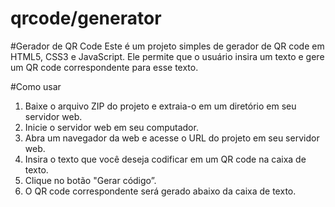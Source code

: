 # qrcode/generator

#Gerador de QR Code
Este é um projeto simples de gerador de QR code em HTML5, CSS3 e JavaScript. Ele permite que o usuário insira um texto e gere um QR code correspondente para esse texto.


#Como usar

1. Baixe o arquivo ZIP do projeto e extraia-o em um diretório em seu servidor web.
2. Inicie o servidor web em seu computador.
3. Abra um navegador da web e acesse o URL do projeto em seu servidor web.
4. Insira o texto que você deseja codificar em um QR code na caixa de texto.
5. Clique no botão "Gerar código”.
6. O QR code correspondente será gerado abaixo da caixa de texto.





